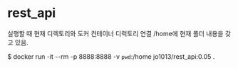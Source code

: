 

# rest_api


실행할 때 현재 디렉토리와 도커 컨테이너 디럭토리 연결 /home에 현재 폴더 내용을 갖고 있음.

$ docker run -it --rm -p 8888:8888 -v `pwd`:/home jo1013/rest_api:0.05 .

